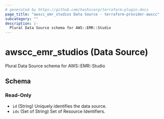 ```yaml
---
# generated by https://github.com/hashicorp/terraform-plugin-docs
page_title: "awscc_emr_studios Data Source - terraform-provider-awscc"
subcategory: ""
description: |-
  Plural Data Source schema for AWS::EMR::Studio
---
```


# awscc_emr_studios (Data Source)

Plural Data Source schema for AWS::EMR::Studio



<!-- schema generated by tfplugindocs -->
## Schema

### Read-Only

- `id` (String) Uniquely identifies the data source.
- `ids` (Set of String) Set of Resource Identifiers.


